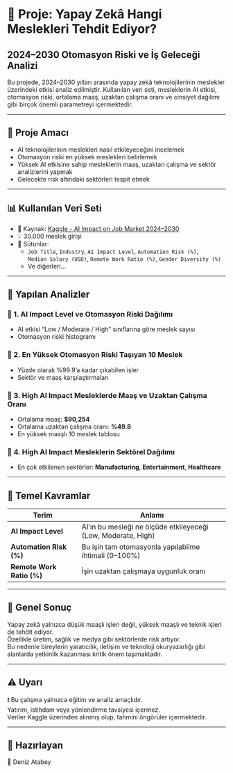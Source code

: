 # 📁 Proje: Yapay Zekâ Hangi Meslekleri Tehdit Ediyor?  
## 2024–2030 Otomasyon Riski ve İş Geleceği Analizi

Bu projede, 2024–2030 yılları arasında yapay zekâ teknolojilerinin meslekler üzerindeki etkisi analiz edilmiştir. Kullanılan veri seti, mesleklerin AI etkisi, otomasyon riski, ortalama maaş, uzaktan çalışma oranı ve cinsiyet dağılımı gibi birçok önemli parametreyi içermektedir.

---

## 🎯 Proje Amacı

- AI teknolojilerinin meslekleri nasıl etkileyeceğini incelemek  
- Otomasyon riski en yüksek meslekleri belirlemek  
- Yüksek AI etkisine sahip mesleklerin maaş, uzaktan çalışma ve sektör analizlerini yapmak  
- Gelecekte risk altındaki sektörleri tespit etmek

---

## 📊 Kullanılan Veri Seti

- 📂 Kaynak: [Kaggle - AI Impact on Job Market 2024–2030](https://www.kaggle.com/datasets/sahilislam007/ai-impact-on-job-market-20242030)
- 💡 30.000 meslek girişi
- 🧾 Sütunlar:  
  - `Job Title`, `Industry`, `AI Impact Level`, `Automation Risk (%)`,  
    `Median Salary (USD)`, `Remote Work Ratio (%)`, `Gender Diversity (%)`  
  - Ve diğerleri...

---

## 🧪 Yapılan Analizler

### 🔹 1. AI Impact Level ve Otomasyon Riski Dağılımı
- AI etkisi “Low / Moderate / High” sınıflarına göre meslek sayısı
- Otomasyon riski histogramı

### 🔹 2. En Yüksek Otomasyon Riski Taşıyan 10 Meslek
- Yüzde olarak %99.9’a kadar çıkabilen işler
- Sektör ve maaş karşılaştırmaları

### 🔹 3. High AI Impact Mesleklerde Maaş ve Uzaktan Çalışma Oranı
- Ortalama maaş: **$90,254**  
- Ortalama uzaktan çalışma oranı: **%49.8**  
- En yüksek maaşlı 10 meslek tablosu

### 🔹 4. High AI Impact Mesleklerin Sektörel Dağılımı
- En çok etkilenen sektörler: **Manufacturing**, **Entertainment**, **Healthcare**

---

## 📌 Temel Kavramlar

| Terim | Anlamı |
|------|--------|
| **AI Impact Level** | AI’ın bu mesleği ne ölçüde etkileyeceği (Low, Moderate, High) |
| **Automation Risk (%)** | Bu işin tam otomasyonla yapılabilme ihtimali (0–100%) |
| **Remote Work Ratio (%)** | İşin uzaktan çalışmaya uygunluk oranı |

---

## 🧠 Genel Sonuç

Yapay zekâ yalnızca düşük maaşlı işleri değil, yüksek maaşlı ve teknik işleri de tehdit ediyor.  
Özellikle üretim, sağlık ve medya gibi sektörlerde risk artıyor.  
Bu nedenle bireylerin yaratıcılık, iletişim ve teknoloji okuryazarlığı gibi alanlarda yetkinlik kazanması kritik önem taşımaktadır.

---

## ⚠️ Uyarı

❗️ Bu çalışma yalnızca eğitim ve analiz amaçlıdır.  
Yatırım, istihdam veya yönlendirme tavsiyesi içermez.  
Veriler Kaggle üzerinden alınmış olup, tahmini öngörüler içermektedir.

---

## 👤 Hazırlayan

📌 Deniz Atabey

